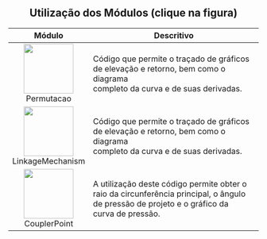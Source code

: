 <div align="center">
<p><h2>Utilização dos Módulos (clique na figura)</h2></p>

| Módulo | <div align="center">Descritivo</div> |
| :---: | :--- |
| [<img src="https://user-images.githubusercontent.com/67014817/151037386-b555d96e-9a49-4c7d-8a2f-d74fd05ff8da.jpg" width="100">](informativos/elevdiagram.md)<br>Permutacao | Código que permite o traçado de gráficos<br>de elevação e retorno, bem como o diagrama<br> completo da curva e de suas derivadas. |
| [<img src="https://user-images.githubusercontent.com/67014817/150988899-18f6674e-2b38-445a-a473-28cb302c6894.jpg" width="100">](informativos/elevdiagram.md)<br>LinkageMechanism | Código que permite o traçado de gráficos<br>de elevação e retorno, bem como o diagrama<br> completo da curva e de suas derivadas. |
| [<img src="https://user-images.githubusercontent.com/67014817/150993176-d868ac4c-5671-4eaf-a35f-f72114724c28.jpg" width="100">](informativos/primecircle.md)<br>CouplerPoint | A utilização deste código permite obter o<br>raio da circunferência principal, o ângulo<br>de pressão de projeto e o gráfico da<br>curva de pressão. |
</div>
